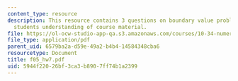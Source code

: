 ```yaml
---
content_type: resource
description: This resource contains 3 questions on boundary value problems to test
  students understanding of course material.
file: https://ol-ocw-studio-app-qa.s3.amazonaws.com/courses/10-34-numerical-methods-applied-to-chemical-engineering-fall-2005/5944f22026bf3ca3b8907ff74b1a2399_f05_hw7.pdf
file_type: application/pdf
parent_uid: 6579ba2a-d59e-49a2-b4b4-14584348cba6
resourcetype: Document
title: f05_hw7.pdf
uid: 5944f220-26bf-3ca3-b890-7ff74b1a2399
---
```

